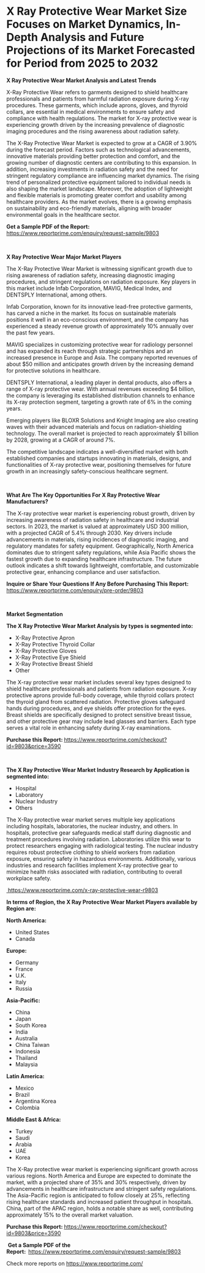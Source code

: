 <p><h1>X Ray Protective Wear Market Size Focuses on Market Dynamics, In-Depth Analysis and Future Projections of its Market Forecasted for Period from 2025 to 2032</h1></p><p><strong>X Ray Protective Wear Market Analysis and Latest Trends</strong></p>
<p><p>X-Ray Protective Wear refers to garments designed to shield healthcare professionals and patients from harmful radiation exposure during X-ray procedures. These garments, which include aprons, gloves, and thyroid collars, are essential in medical environments to ensure safety and compliance with health regulations. The market for X-ray protective wear is experiencing growth driven by the increasing prevalence of diagnostic imaging procedures and the rising awareness about radiation safety.</p><p>The X-Ray Protective Wear Market is expected to grow at a CAGR of 3.90% during the forecast period. Factors such as technological advancements, innovative materials providing better protection and comfort, and the growing number of diagnostic centers are contributing to this expansion. In addition, increasing investments in radiation safety and the need for stringent regulatory compliance are influencing market dynamics. The rising trend of personalized protective equipment tailored to individual needs is also shaping the market landscape. Moreover, the adoption of lightweight and flexible materials is promoting greater comfort and usability among healthcare providers. As the market evolves, there is a growing emphasis on sustainability and eco-friendly materials, aligning with broader environmental goals in the healthcare sector.</p></p>
<p><strong>Get a Sample PDF of the Report:&nbsp;</strong> <a href="https://www.reportprime.com/enquiry/request-sample/9803?utm_campaign=3041&utm_medium=2&utm_source=Github&utm_content=ia&utm_term=20032025&utm_id=x-ray-protective-wear">https://www.reportprime.com/enquiry/request-sample/9803</a></p>
<p>&nbsp;</p>
<p><strong>X Ray Protective Wear Major Market Players</strong></p>
<p><p>The X-Ray Protective Wear Market is witnessing significant growth due to rising awareness of radiation safety, increasing diagnostic imaging procedures, and stringent regulations on radiation exposure. Key players in this market include Infab Corporation, MAVIG, Medical Index, and DENTSPLY International, among others. </p><p>Infab Corporation, known for its innovative lead-free protective garments, has carved a niche in the market. Its focus on sustainable materials positions it well in an eco-conscious environment, and the company has experienced a steady revenue growth of approximately 10% annually over the past few years. </p><p>MAVIG specializes in customizing protective wear for radiology personnel and has expanded its reach through strategic partnerships and an increased presence in Europe and Asia. The company reported revenues of about $50 million and anticipates growth driven by the increasing demand for protective solutions in healthcare.</p><p>DENTSPLY International, a leading player in dental products, also offers a range of X-ray protective wear. With annual revenues exceeding $4 billion, the company is leveraging its established distribution channels to enhance its X-ray protection segment, targeting a growth rate of 6% in the coming years.</p><p>Emerging players like BLOXR Solutions and Knight Imaging are also creating waves with their advanced materials and focus on radiation-shielding technology. The overall market is projected to reach approximately $1 billion by 2028, growing at a CAGR of around 7%. </p><p>The competitive landscape indicates a well-diversified market with both established companies and startups innovating in materials, designs, and functionalities of X-ray protective wear, positioning themselves for future growth in an increasingly safety-conscious healthcare segment.</p></p>
<p>&nbsp;</p>
<p><strong>What Are The Key Opportunities For X Ray Protective Wear Manufacturers?</strong></p>
<p><p>The X-ray protective wear market is experiencing robust growth, driven by increasing awareness of radiation safety in healthcare and industrial sectors. In 2023, the market is valued at approximately USD 300 million, with a projected CAGR of 5.4% through 2030. Key drivers include advancements in materials, rising incidences of diagnostic imaging, and regulatory mandates for safety equipment. Geographically, North America dominates due to stringent safety regulations, while Asia Pacific shows the fastest growth due to expanding healthcare infrastructure. The future outlook indicates a shift towards lightweight, comfortable, and customizable protective gear, enhancing compliance and user satisfaction.</p></p>
<p><strong>Inquire or Share Your Questions If Any Before Purchasing This Report:</strong> <a href="https://www.reportprime.com/enquiry/pre-order/9803?utm_campaign=3041&utm_medium=2&utm_source=Github&utm_content=ia&utm_term=20032025&utm_id=x-ray-protective-wear">https://www.reportprime.com/enquiry/pre-order/9803</a></p>
<p>&nbsp;</p>
<p><strong>Market Segmentation</strong></p>
<p><strong>The X Ray Protective Wear Market Analysis by types is segmented into:</strong></p>
<p><ul><li>X-Ray Protective Apron</li><li>X-Ray Protective Thyroid Collar</li><li>X-Ray Protective Gloves</li><li>X-Ray Protective Eye Shield</li><li>X-Ray Protective Breast Shield</li><li>Other</li></ul></p>
<p><p>The X-ray protective wear market includes several key types designed to shield healthcare professionals and patients from radiation exposure. X-ray protective aprons provide full-body coverage, while thyroid collars protect the thyroid gland from scattered radiation. Protective gloves safeguard hands during procedures, and eye shields offer protection for the eyes. Breast shields are specifically designed to protect sensitive breast tissue, and other protective gear may include lead glasses and barriers. Each type serves a vital role in enhancing safety during X-ray examinations.</p></p>
<p><strong>Purchase this Report:&nbsp;</strong><a href="https://www.reportprime.com/checkout?id=9803&price=3590&utm_campaign=3041&utm_medium=2&utm_source=Github&utm_content=ia&utm_term=20032025&utm_id=x-ray-protective-wear">https://www.reportprime.com/checkout?id=9803&price=3590</a></p>
<p>&nbsp;</p>
<p><strong>The X Ray Protective Wear Market Industry Research by Application is segmented into:</strong></p>
<p><ul><li>Hospital</li><li>Laboratory</li><li>Nuclear Industry</li><li>Others</li></ul></p>
<p><p>The X-Ray protective wear market serves multiple key applications including hospitals, laboratories, the nuclear industry, and others. In hospitals, protective gear safeguards medical staff during diagnostic and treatment procedures involving radiation. Laboratories utilize this wear to protect researchers engaging with radiological testing. The nuclear industry requires robust protective clothing to shield workers from radiation exposure, ensuring safety in hazardous environments. Additionally, various industries and research facilities implement X-ray protective gear to minimize health risks associated with radiation, contributing to overall workplace safety.</p></p>
<p><a href="https://www.reportprime.com/x-ray-protective-wear-r9803?utm_campaign=3041&utm_medium=2&utm_source=Github&utm_content=ia&utm_term=20032025&utm_id=x-ray-protective-wear">&nbsp;https://www.reportprime.com/x-ray-protective-wear-r9803</a></p>
<p><strong>In terms of Region, the X Ray Protective Wear Market Players available by Region are:</strong></p>
<p>
    <p> <strong> North America: </strong>
        <ul>
            <li>United States</li>
            <li>Canada</li>
        </ul>
        </p> 
    <p> <strong> Europe: </strong>
        <ul>
            <li>Germany</li>
            <li>France</li>
            <li>U.K.</li>
            <li>Italy</li>
            <li>Russia</li>
        </ul>
        </p> 
    <p> <strong> Asia-Pacific: </strong>
        <ul>
            <li>China</li>
            <li>Japan</li>
            <li>South Korea</li>
            <li>India</li>
            <li>Australia</li>
            <li>China Taiwan</li>
            <li>Indonesia</li>
            <li>Thailand</li>
            <li>Malaysia</li>
        </ul>
        </p> 
    <p> <strong> Latin America: </strong>
        <ul>
            <li>Mexico</li>
            <li>Brazil</li>
            <li>Argentina Korea</li>
            <li>Colombia</li>
        </ul>
        </p> 
    <p> <strong> Middle East & Africa: </strong>
        <ul>
            <li>Turkey</li>
            <li>Saudi</li>
            <li>Arabia</li>
            <li>UAE</li>
            <li>Korea</li>
        </ul>
    </p>
    </p>
<p><p>The X-Ray protective wear market is experiencing significant growth across various regions. North America and Europe are expected to dominate the market, with a projected share of 35% and 30% respectively, driven by advancements in healthcare infrastructure and stringent safety regulations. The Asia-Pacific region is anticipated to follow closely at 25%, reflecting rising healthcare standards and increased patient throughput in hospitals. China, part of the APAC region, holds a notable share as well, contributing approximately 15% to the overall market valuation.</p></p>
<p><strong>Purchase this Report: </strong><a href="https://www.reportprime.com/checkout?id=9803&price=3590&utm_campaign=3041&utm_medium=2&utm_source=Github&utm_content=ia&utm_term=20032025&utm_id=x-ray-protective-wear">https://www.reportprime.com/checkout?id=9803&price=3590</a></p>
<p>&nbsp;<strong>Get a Sample PDF of the Report:&nbsp;&nbsp;</strong><a href="https://www.reportprime.com/enquiry/request-sample/9803?utm_campaign=3041&utm_medium=2&utm_source=Github&utm_content=ia&utm_term=20032025&utm_id=x-ray-protective-wear">https://www.reportprime.com/enquiry/request-sample/9803</a></p>
<p><strong></strong></p>
<p>Check more reports on <a href="https://www.reportprime.com/?utm_campaign=3041&utm_medium=2&utm_source=Github&utm_content=ia&utm_term=20032025&utm_id=x-ray-protective-wear">https://www.reportprime.com/</a></p>